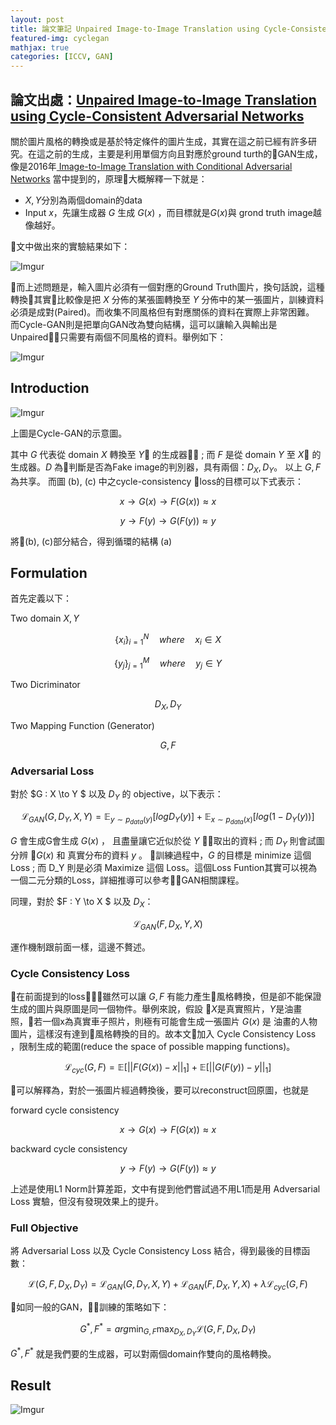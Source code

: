 ```yaml
---
layout: post
title: 論文筆記 Unpaired Image-to-Image Translation using Cycle-Consistent Adversarial Networks
featured-img: cyclegan
mathjax: true
categories: [ICCV, GAN]
---
```


##  論文出處：[Unpaired Image-to-Image Translation using Cycle-Consistent Adversarial Networks](https://arxiv.org/abs/1703.10593)

關於圖片風格的轉換或是基於特定條件的圖片生成，其實在這之前已經有許多研究。在這之前的生成，主要是利用單個方向且對應於ground turth的GAN生成，像是2016年[
Image-to-Image Translation with Conditional Adversarial Networks](https://arxiv.org/abs/1611.07004) 當中提到的，原理大概解釋一下就是：

*   $X, Y$分別為兩個domain的data
*   Input $x$，先讓生成器 $G$ 生成 $G(x)$ ，而目標就是$G(x)$與 grond truth image越像越好。


文中做出來的實驗結果如下：

![Imgur](https://i.imgur.com/jE6disf.png)

而上述問題是，輸入圖片必須有一個對應的Ground Truth圖片，換句話說，這種轉換其實比較像是把 $X$ 分佈的某張圖轉換至 $Y$ 分佈中的某一張圖片，訓練資料必須是成對(Paired)。而收集不同風格但有對應關係的資料在實際上非常困難。
而Cycle-GAN則是把單向GAN改為雙向結構，這可以讓輸入與輸出是Unpaired，只需要有兩個不同風格的資料。舉例如下：

![Imgur](https://i.imgur.com/ma5JHna.png)

## Introduction

![Imgur](https://i.imgur.com/T9kwz2x.png)

上圖是Cycle-GAN的示意圖。

其中 $G$ 代表從 domain $X$ 轉換至 $Y$ 的生成器 ;
而 $F$ 是從 domain $Y$ 至 $X$ 的生成器。$D$ 為判斷是否為Fake image的判別器，具有兩個：$D_X, D_Y$。 以上 $G, F$ 為共享。
而圖 (b), (c) 中之cycle-consistency loss的目標可以下式表示：

$$x \to G(x) \to F(G(x)) \approx x$$

$$ y \to F(y) \to G(F(y)) \approx y$$

將(b), (c)部分結合，得到循環的結構 (a)

## Formulation
首先定義以下：

Two domain $X, Y$

$$ {\{ x_i \}}_{i=1}^{N} \quad where \quad x_i \in X $$

$$ {\{ y_j \}}_{j=1}^{M} \quad where \quad y_j \in Y $$

Two Dicriminator

$$ D_X, D_Y$$

Two Mapping Function (Generator)

$$G, F$$

### Adversarial Loss

對於 $G : X \to Y $ 以及 $D_Y$ 的 objective，以下表示：

$$ \mathcal L_{GAN}(G, D_Y, X, Y) = \mathbb E_{y \sim p_{data}(y)} [logD_Y(y)] + \mathbb E_{x \sim p_{data}(x)} [log(1 - D_Y(y))]$$ 

$G$ 會生成G會生成 $G(x)$ ， 且盡量讓它近似於從 $Y$ 取出的資料 ; 而 $D_Y$ 則會試圖分辨 $G(x)$ 和 真實分布的資料 $y$ 。 訓練過程中，$G$ 的目標是 minimize 這個 Loss ; 而 D_Y 則是必須 Maximize 這個 Loss。這個Loss Funtion其實可以視為一個二元分類的Loss，詳細推導可以參考GAN相關課程。

同理，對於 $F : Y \to X $ 以及 $D_X$：

$$ \mathcal L_{GAN}(F, D_X, Y, X)$$

運作機制跟前面一樣，這邊不贅述。

### Cycle Consistency Loss

在前面提到的loss，雖然可以讓 $G, F$ 有能力產生風格轉換，但是卻不能保證生成的圖片與原圖是同一個物件。舉例來說，假設 $X$是真實照片，$Y$是油畫照，若一個x為真實車子照片，則極有可能會生成一張圖片 $G(x)$ 是 油畫的人物圖片，這樣沒有達到風格轉換的目的。故本文加入 Cycle Consistency Loss ，限制生成的範圍(reduce the space of possible mapping functions)。

$$ \mathcal L_{cyc}(G,F) = \mathbb E[||F(G(x)) - x||_{1}] + \mathbb E[||G(F(y)) - y||_{1}]$$

可以解釋為，對於一張圖片經過轉換後，要可以reconstruct回原圖，也就是

forward cycle consistency

$$x \to G(x) \to F(G(x)) \approx x$$

backward cycle consistency

$$ y \to F(y) \to G(F(y)) \approx y$$

上述是使用L1 Norm計算差距，文中有提到他們嘗試過不用L1而是用 Adversarial Loss 實驗，但沒有發現效果上的提升。

###  Full Objective
 
將 Adversarial Loss 以及 Cycle Consistency Loss 結合，得到最後的目標函數：

$$\mathcal L(G, F, D_X ,D_Y) = \mathcal L_{GAN}(G, D_Y, X, Y) + \mathcal L_{GAN}(F, D_X, Y, X) + \lambda \mathcal L_{cyc}(G,F)$$

如同一般的GAN，訓練的策略如下：

$$G^*, F^* = arg \operatorname*{min}_{G, F} \operatorname*{max}_{D_X, D_Y} \mathcal L(G, F, D_X ,D_Y)$$

$G^*, F^*$ 就是我們要的生成器，可以對兩個domain作雙向的風格轉換。



## Result

![Imgur](https://i.imgur.com/FrQigAS.png)





